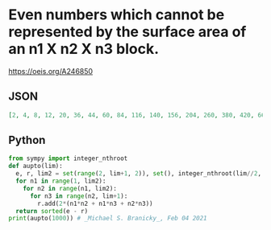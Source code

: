 # Even numbers which cannot be represented by the surface area of an n1 X n2 X n3 block\.
https://oeis.org/A246850
## JSON
```JSON
[2, 4, 8, 12, 20, 36, 44, 60, 84, 116, 140, 156, 204, 260, 380, 420, 660, 924]
```
## Python
```Python
from sympy import integer_nthroot
def aupto(lim):
  e, r, lim2 = set(range(2, lim+1, 2)), set(), integer_nthroot(lim//2, 2)[0]
  for n1 in range(1, lim2):
    for n2 in range(n1, lim2):
      for n3 in range(n2, lim+1):
        r.add(2*(n1*n2 + n1*n3 + n2*n3))
  return sorted(e - r)
print(aupto(1000)) # _Michael S. Branicky_, Feb 04 2021
```
